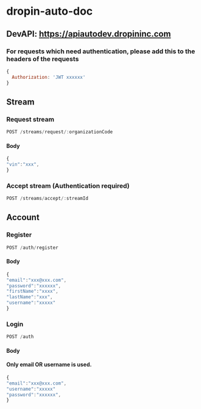 # dropin-auto-doc

## DevAPI: https://apiautodev.dropininc.com

### For requests which need authentication, please add this to the headers of the requests

```javascript
{
  Authorization: 'JWT xxxxxx'
}
```

## Stream

### Request stream

```javascript
POST /streams/request/:organizationCode
```


#### Body

```javascript
{
"vin":"xxx",
}
```

### Accept stream (Authentication required)

```javascript
POST /streams/accept/:streamId 
```



## Account

### Register 

```javascript
POST /auth/register
```

#### Body
```javascript
{
"email":"xxx@xxx.com",
"password":"xxxxxx",
"firstName":"xxxx",
"lastName":"xxx",
"username":"xxxxx"
}
```
### Login 

```javascript
POST /auth
```


#### Body

#### Only email OR username is used.
```javascript
{
"email":"xxx@xxx.com",
"username":"xxxxx"
"password":"xxxxxx",
}
```
